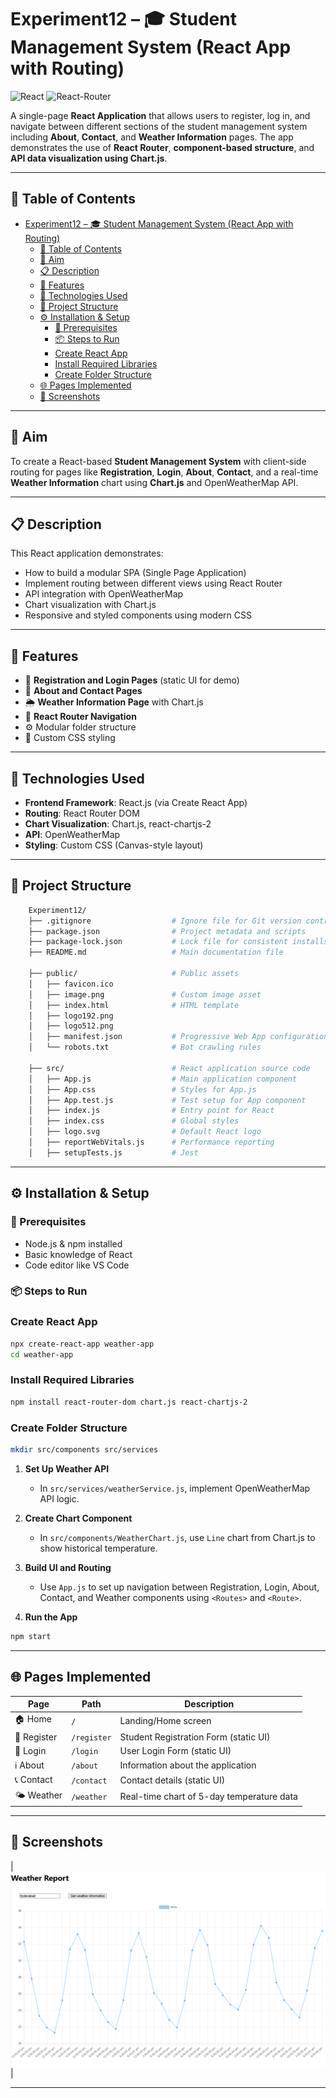 # Experiment12 – 🎓 Student Management System (React App with Routing)

![React](https://img.shields.io/badge/React-v18%2B-blue)
![React-Router](https://img.shields.io/badge/React--Router-DOM%20v6-blue)

A single-page **React Application** that allows users to register, log in, and navigate between different sections of the student management system including **About**, **Contact**, and **Weather Information** pages. The app demonstrates the use of **React Router**, **component-based structure**, and **API data visualization using Chart.js**.

---

## 📑 Table of Contents

- [Experiment12 – 🎓 Student Management System (React App with Routing)](#experiment12---student-management-system-react-app-with-routing)
  - [📑 Table of Contents](#-table-of-contents)
  - [📌 Aim](#-aim)
  - [📋 Description](#-description)
  - [🚀 Features](#-features)
  - [🧰 Technologies Used](#-technologies-used)
  - [📁 Project Structure](#-project-structure)
  - [⚙️ Installation \& Setup](#️-installation--setup)
    - [🔧 Prerequisites](#-prerequisites)
    - [📦 Steps to Run](#-steps-to-run)
    - [Create React App](#create-react-app)
    - [Install Required Libraries](#install-required-libraries)
    - [Create Folder Structure](#create-folder-structure)
  - [🌐 Pages Implemented](#-pages-implemented)
  - [🧪 Screenshots](#-screenshots)

---

## 📌 Aim

To create a React-based **Student Management System** with client-side routing for pages like **Registration**, **Login**, **About**, **Contact**, and a real-time **Weather Information** chart using **Chart.js** and OpenWeatherMap API.

---

## 📋 Description

This React application demonstrates:

- How to build a modular SPA (Single Page Application)
- Implement routing between different views using React Router
- API integration with OpenWeatherMap
- Chart visualization with Chart.js
- Responsive and styled components using modern CSS

---

## 🚀 Features

- 📄 **Registration and Login Pages** (static UI for demo)
- 📍 **About and Contact Pages**
- 🌦️ **Weather Information Page** with Chart.js
- 🧭 **React Router Navigation**
- ⚙️ Modular folder structure
- 💅 Custom CSS styling

---

## 🧰 Technologies Used

- **Frontend Framework**: React.js (via Create React App)
- **Routing**: React Router DOM
- **Chart Visualization**: Chart.js, react-chartjs-2
- **API**: OpenWeatherMap
- **Styling**: Custom CSS (Canvas-style layout)

---

## 📁 Project Structure

```bash
    Experiment12/
    ├── .gitignore                  # Ignore file for Git version control
    ├── package.json                # Project metadata and scripts
    ├── package-lock.json           # Lock file for consistent installs
    ├── README.md                   # Main documentation file

    ├── public/                     # Public assets
    │   ├── favicon.ico
    │   ├── image.png               # Custom image asset
    │   ├── index.html              # HTML template
    │   ├── logo192.png
    │   ├── logo512.png
    │   ├── manifest.json           # Progressive Web App configuration
    │   └── robots.txt              # Bot crawling rules

    ├── src/                        # React application source code
    │   ├── App.js                  # Main application component
    │   ├── App.css                 # Styles for App.js
    │   ├── App.test.js             # Test setup for App component
    │   ├── index.js                # Entry point for React
    │   ├── index.css               # Global styles
    │   ├── logo.svg                # Default React logo
    │   ├── reportWebVitals.js      # Performance reporting
    │   ├── setupTests.js           # Jest

```

---

## ⚙️ Installation & Setup

### 🔧 Prerequisites

- Node.js & npm installed
- Basic knowledge of React
- Code editor like VS Code

### 📦 Steps to Run

### Create React App

```bash
npx create-react-app weather-app
cd weather-app
```

### Install Required Libraries

```bash
npm install react-router-dom chart.js react-chartjs-2
```

### Create Folder Structure

```bash
mkdir src/components src/services
```

1. **Set Up Weather API**

   - In `src/services/weatherService.js`, implement OpenWeatherMap API logic.

2. **Create Chart Component**

   - In `src/components/WeatherChart.js`, use `Line` chart from Chart.js to show historical temperature.

3. **Build UI and Routing**

   - Use `App.js` to set up navigation between Registration, Login, About, Contact, and Weather components using `<Routes>` and `<Route>`.

4. **Run the App**

```bash
npm start
```

---

## 🌐 Pages Implemented

| Page        | Path        | Description                               |
| ----------- | ----------- | ----------------------------------------- |
| 🏠 Home     | `/`         | Landing/Home screen                       |
| 📝 Register | `/register` | Student Registration Form (static UI)     |
| 🔐 Login    | `/login`    | User Login Form (static UI)               |
| ℹ️ About    | `/about`    | Information about the application         |
| 📞 Contact  | `/contact`  | Contact details (static UI)               |
| 🌤️ Weather | `/weather`  | Real-time chart of 5-day temperature data |

---

## 🧪 Screenshots

| ![Weather Chart Demo](./public/image.png) |

---
